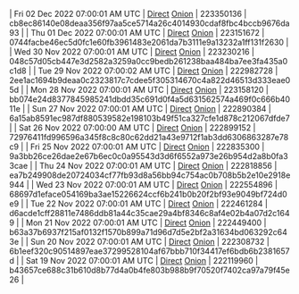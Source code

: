 | Fri 02 Dec 2022 07:00:01 AM UTC | [Direct](https://oshi.at/RtzL) [Onion](http://5ety7tpkim5me6eszuwcje7bmy25pbtrjtue7zkqqgziljwqy3rrikqd.onion/RtzL) | 223350136 | cb8ec86140e08deaa356f97aa5ce5714a26c4014930cdaf8fbc4bccb9676da93 | 
| Thu 01 Dec 2022 07:00:01 AM UTC | [Direct](https://oshi.at/JMry) [Onion](http://5ety7tpkim5me6eszuwcje7bmy25pbtrjtue7zkqqgziljwqy3rrikqd.onion/JMry) | 223151672 | 0744facbe46ec5d0fc1e60fb3961483e2061da7b3111e9a13232a1ff131f2630 | 
| Wed 30 Nov 2022 07:00:01 AM UTC | [Direct](https://oshi.at/RMFM) [Onion](http://5ety7tpkim5me6eszuwcje7bmy25pbtrjtue7zkqqgziljwqy3rrikqd.onion/RMFM) | 223230216 | 048c57d05cb447e3d2582a3259a0cc9bedb261238baa484ba7ee3fa435a0c1d8 | 
| Tue 29 Nov 2022 07:00:02 AM UTC | [Direct](https://oshi.at/DySR) [Onion](http://5ety7tpkim5me6eszuwcje7bmy25pbtrjtue7zkqqgziljwqy3rrikqd.onion/DySR) | 222982728 | 2ee1ac1694b9deaa0c2323817c7cdee5f305314670c4a822d46513d333eae05d | 
| Mon 28 Nov 2022 07:00:01 AM UTC | [Direct](https://oshi.at/aSkY) [Onion](http://5ety7tpkim5me6eszuwcje7bmy25pbtrjtue7zkqqgziljwqy3rrikqd.onion/aSkY) | 223158120 | bb074e24d8377845985241dbdd35c691d0f4a5d631562574a469f0c666b4011e | 
| Sun 27 Nov 2022 07:00:01 AM UTC | [Direct](https://oshi.at/nKde) [Onion](http://5ety7tpkim5me6eszuwcje7bmy25pbtrjtue7zkqqgziljwqy3rrikqd.onion/nKde) | 222890384 | 6a15ab8591ec987df880539582e198103b49f51ca327cfe1d878c212067dfde7 | 
| Sat 26 Nov 2022 07:00:00 AM UTC | [Direct](https://oshi.at/DDEp) [Onion](http://5ety7tpkim5me6eszuwcje7bmy25pbtrjtue7zkqqgziljwqy3rrikqd.onion/DDEp) | 222899152 | 72976411fd996596a345f8c8c80c62dd21a43e9712f1ab3dd6306863287e78c9 | 
| Fri 25 Nov 2022 07:00:01 AM UTC | [Direct](https://oshi.at/AuxN) [Onion](http://5ety7tpkim5me6eszuwcje7bmy25pbtrjtue7zkqqgziljwqy3rrikqd.onion/AuxN) | 222835300 | 9a3bb26ce26dae2e67b6ec0c0a95543d3d6f6552a973e26b954d2a8b0fa33cae | 
| Thu 24 Nov 2022 07:00:01 AM UTC | [Direct](https://oshi.at/UFcH) [Onion](http://5ety7tpkim5me6eszuwcje7bmy25pbtrjtue7zkqqgziljwqy3rrikqd.onion/UFcH) | 222818856 | ea7b249908de20724034cf77fb93d8a56bb94c754ac0b708b5b2e10e2918e944 | 
| Wed 23 Nov 2022 07:00:01 AM UTC | [Direct](https://oshi.at/iMpj) [Onion](http://5ety7tpkim5me6eszuwcje7bmy25pbtrjtue7zkqqgziljwqy3rrikqd.onion/iMpj) | 222554896 | 68697d1eface054169ba3ae15226624ccf6b241b0b20f2bf93e9049bf724d0e9 | 
| Tue 22 Nov 2022 07:00:01 AM UTC | [Direct](https://oshi.at/pLeK) [Onion](http://5ety7tpkim5me6eszuwcje7bmy25pbtrjtue7zkqqgziljwqy3rrikqd.onion/pLeK) | 222461284 | d6acde1cff28811e7486ddb81a44c35cae29a4bf8346c8af4e02b4a07d2c1649 | 
| Mon 21 Nov 2022 07:00:01 AM UTC | [Direct](https://oshi.at/XpEf) [Onion](http://5ety7tpkim5me6eszuwcje7bmy25pbtrjtue7zkqqgziljwqy3rrikqd.onion/XpEf) | 222449400 | b63a37b6937f215af0132f1570b899a71d96d7d5e2bf2a31634bd063292c643e | 
| Sun 20 Nov 2022 07:00:01 AM UTC | [Direct](https://oshi.at/HSJw) [Onion](http://5ety7tpkim5me6eszuwcje7bmy25pbtrjtue7zkqqgziljwqy3rrikqd.onion/HSJw) | 222308732 | 6b1eef320c90514897eae37299528104af67bbb710f34417ef6bdb6b2381657d | 
| Sat 19 Nov 2022 07:00:01 AM UTC | [Direct](https://oshi.at/Qady) [Onion](http://5ety7tpkim5me6eszuwcje7bmy25pbtrjtue7zkqqgziljwqy3rrikqd.onion/Qady) | 222119960 | b43657ce688c31b610d8b77d4a0b4fe803b988b9f70520f7402ca97a79f45e26 | 
